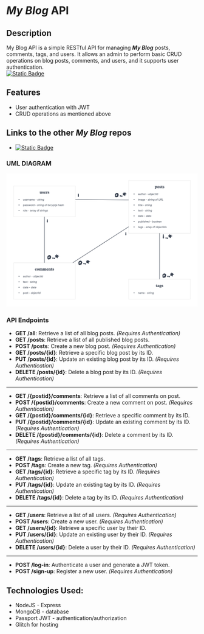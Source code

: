 # ***My Blog*** API
## Description
My Blog API is a simple RESTful API for managing ***My Blog*** posts, comments, tags, and users. It allows an admin to perform basic CRUD operations on blog posts, comments, and users, and it supports user authentication.  
[![Static Badge](https://img.shields.io/badge/Live%20API-blue)](https://sofonias-elala-blog-rest-api.glitch.me/)

## Features

- User authentication with JWT
- CRUD operations as mentioned above  
## Links to the other ***My Blog*** repos
 * [![Static Badge](https://img.shields.io/badge/Content%20Management%20System-green)](https://github.com/sofoniasElala/blog-content-management-system)
### UML DIAGRAM
![uml-diagram](https://github.com/sofoniasElala/blog_rest_api/blob/main/UML_diagram.png)

### API Endpoints

- **GET /all**: Retrieve a list of all blog posts. _(Requires Authentication)_
- **GET /posts**: Retrieve a list of all published blog posts.
- **POST /posts**: Create a new blog post. _(Requires Authentication)_
- **GET /posts/{id}**: Retrieve a specific blog post by its ID.
- **PUT /posts/{id}**: Update an existing blog post by its ID. _(Requires Authentication)_
- **DELETE /posts/{id}**: Delete a blog post by its ID. _(Requires Authentication)_
___
- **GET /{postid}/comments**: Retrieve a list of all comments on post.
- **POST /{postid}/comments**: Create a new comment on post. _(Requires Authentication)_
- **GET /{postid}/comments/{id}**: Retrieve a specific comment by its ID.
- **PUT /{postid}/comments/{id}**: Update an existing comment by its ID. _(Requires Authentication)_
- **DELETE /{postid}/comments/{id}**: Delete a comment by its ID. _(Requires Authentication)_
___
- **GET /tags**: Retrieve a list of all tags. 
- **POST /tags**: Create a new tag. _(Requires Authentication)_
- **GET /tags/{id}**: Retrieve a specific tag by its ID. _(Requires Authentication)_
- **PUT /tags/{id}**: Update an existing tag by its ID. _(Requires Authentication)_
- **DELETE /tags/{id}**: Delete a tag by its ID. _(Requires Authentication)_
___
- **GET /users**: Retrieve a list of all users. _(Requires Authentication)_
- **POST /users**: Create a new user. _(Requires Authentication)_
- **GET /users/{id}**: Retrieve a specific user by their ID. 
- **PUT /users/{id}**: Update an existing user by their ID. _(Requires Authentication)_
- **DELETE /users/{id}**: Delete a user by their ID. _(Requires Authentication)_
___
- **POST /log-in**: Authenticate a user and generate a JWT token.
- **POST /sign-up**: Register a new user. _(Requires Authentication)_

## Technologies Used:
  * NodeJS - Express
  * MongoDB - database
  * Passport JWT - authentication/authorization
  * Glitch for hosting